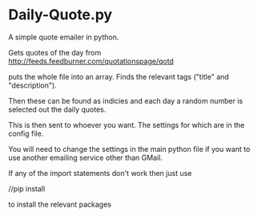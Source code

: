 # Daily-Quote.py

A simple quote emailer in python. 

Gets quotes of the day from http://feeds.feedburner.com/quotationspage/qotd 

puts the whole file into an array. Finds the relevant tags ("title" and "description").

Then these can be found as indicies and each day a random number is selected out the daily quotes. 

This is then sent to whoever you want. 
The settings for which are in the config file.

You will need to change the settings in the main python file if you want to use another emailing service other than GMail. 

If any of the import statements don't work then just use 

//pip install 

to install the relevant packages
